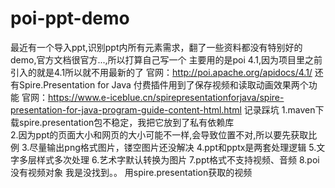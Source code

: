 # poi-ppt-demo
最近有一个导入ppt,识别ppt内所有元素需求，翻了一些资料都没有特别好的demo,官方文档很官方...,所以打算自己写一个
主要用的是poi 4.1,因为项目里之前引入的就是4.1所以就不用最新的了
官网：http://poi.apache.org/apidocs/4.1/
还有Spire.Presentation for Java 付费插件用到了保存视频和读取动画效果两个功能
官网：https://www.e-iceblue.cn/spirepresentationforjava/spire-presentation-for-java-program-guide-content-html.html
记录踩坑
1.maven下载spire.presentation包不稳定，我把它放到了私有依赖库  
2.因为ppt的页面大小和网页的大小可能不一样,会导致位置不对,所以要先获取比例
3.尽量输出png格式图片，镂空图片还没解决
4.ppt和pptx是两套处理逻辑
5.文字多层样式多次处理
6.艺术字默认转换为图片
7.ppt格式不支持视频、音频
8.poi 没有视频对象  我是没找到。。 用spire.presentation获取的视频